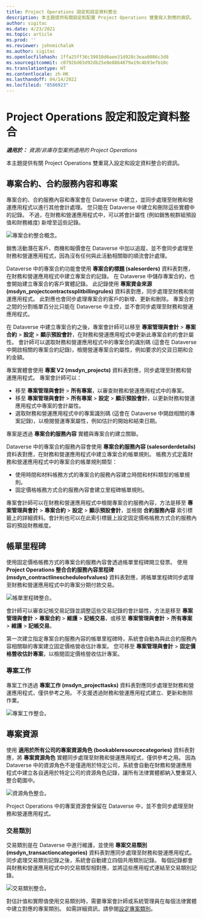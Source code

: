 ```yaml
---
title: Project Operations 設定和設定資料整合
description: 本主題提供有關設定和配置 Project Operations 雙重寫入對應的資訊。
author: sigitac
ms.date: 4/23/2021
ms.topic: article
ms.prod: ''
ms.reviewer: johnmichalak
ms.author: sigitac
ms.openlocfilehash: 1ffa25ff36c39010d6aee31d928c3eaa0086c3d8
ms.sourcegitcommit: c0792bd65d92db25e0e8864879a19c4b93efb10c
ms.translationtype: HT
ms.contentlocale: zh-HK
ms.lasthandoff: 04/14/2022
ms.locfileid: "8586923"
---
```

# <a name="project-operations-setup-and-configuration-data-integration"></a>Project Operations 設定和設定資料整合

_**適用於：** 資源/非庫存型案例適用的 Project Operations_

本主題提供有關 Project Operations 雙重寫入設定和設定資料整合的資訊。

## <a name="project-contracts-contract-lines-and-projects"></a>專案合約、合約服務內容和專案

專案合約、合約服務內容和專案會在 Dataverse 中建立，並同步處理至財務和營運應用程式以進行其他會計處理。 您只能在 Dataverse 中建立和刪除這些實體中的記錄。 不過，在財務和營運應用程式中，可以將會計屬性 (例如銷售稅群組預設值和財務維度) 新增至這些記錄。

  ![專案合約整合概念。](./media/1ProjectContract.jpg)

銷售活動潛在客戶、商機和報價會在 Dataverse 中加以追蹤，並不會同步處理至財務和營運應用程式，因為沒有任何與此活動相關聯的順流會計處理。

Dataverse 中的專案合約功能會使用 **專案合約標題 (salesorders)** 資料表對應，在財務和營運應用程式中建立專案合約記錄。 在 Dataverse 中儲存專案合約，也會開始建立專案合約客戶實體記錄。 此記錄使用 **專案資金來源 (msdyn\_projectcontractssplitbillingrules)** 資料表對應，同步處理至財務和營運應用程式。 此對應也會同步處理專案合約客戶的新增、更新和刪除。 專案合約之間的分割帳單百分比只能在 Dataverse 中主控，並不會同步處理至財務和營運應用程式。

在 Dataverse 中建立專案合約之後，專案會計師可以移至 **專案管理與會計** > **專案合約** > **設定** > **顯示預設會計**，在財務和營運應用程式中更新此專案合約的會計屬性。 會計師可以選取財務和營運應用程式中的專案合約識別碼 (這會在 Dataverse 中開啟相關的專案合約記錄)，檢閱營運專案合約屬性，例如要求的交貨日期和合約金額。

專案實體會使用 **專案 V2 (msdyn\_projects)** 資料表對應，同步處理至財務和營運應用程式。 專案會計師可以：

  - 移至 **專案管理與會計** > **所有專案**，以審查財務和營運應用程式中的專案。 
  - 移至 **專案管理與會計** > **所有專案** > **設定** > **顯示預設會計**，以更新財務和營運應用程式中專案的會計屬性。  
  - 選取財務和營運應用程式中的專案識別碼 (這會在 Dataverse 中開啟相關的專案記錄)，以檢閱營運專案屬性，例如估計的開始和結束日期。

專案是透過 **專案合約服務內容** 實體與專案合約建立關聯。

Dataverse 中的專案合約服務內容會使用 **專案合約服務內容 (salesorderdetails)** 資料表對應，在財務和營運應用程式中建立專案合約帳單規則。 帳務方式定義財務和營運應用程式中的專案合約帳單規則類型：

  - 使用時間和材料帳務方式的專案合約服務內容建立時間和材料類型的帳單規則。
  - 固定價格帳務方式合約服務內容會建立里程碑帳單規則。

專案會計師可以在財務和營運應用程式中檢閱專案合約服務內容，方法是移至 **專案管理與會計** > **專案合約** > **設定** > **顯示預設會計**，並檢閱 **合約服務內容** 索引標籤上的詳細資料。會計則也可以在此索引標籤上設定固定價格帳務方式合約服務內容的預設財務維度。

## <a name="billing-milestones"></a>帳單里程碑

使用固定價格帳務方式的專案合約服務內容會透過帳單里程碑開立發票。 使用 **Project Operations 整合合約服務內容里程碑 (msdyn\_contractlinescheduleofvalues)** 資料表對應，將帳單里程碑同步處理至財務和營運應用程式中的專案分期付款交易。

  ![帳單里程碑整合。](./media/2Milestones.jpg)

會計師可以審查記帳交易記錄並調整這些交易記錄的會計屬性，方法是移至 **專案管理與會計** > **專案合約** > **維護** > **記帳交易**，或移至 **專案管理與會計** > **所有專案** > **維護** > **記帳交易**。

第一次建立指定專案合約服務內容的帳單里程碑時，系統會自動為與此合約服務內容相關聯的專案建立固定價格營收估計專案。 您可移至 **專案管理與會計** > **固定價格營收估計專案**，以檢閱固定價格營收估計專案。

### <a name="project-tasks"></a>專案工作

專案工作透過 **專案工作 (msdyn\_projecttasks)** 資料表對應同步處理至財務和營運應用程式，僅供參考之用。 不支援透過財務和營運應用程式建立、更新和刪除作業。

  ![專案工作整合。](./media/3Tasks.jpg)

## <a name="project-resources"></a>專案資源

使用 **適用於所有公司的專案資源角色 (bookableresourcecategories)** 資料表對應，將 **專案資源角色** 實體同步處理至財務和營運應用程式，僅供參考之用。 因為 Dataverse 中的資源角色不是僅適用於特定公司，系統會自動在財務和營運應用程式中建立各自適用於特定公司的資源角色記錄，讓所有法律實體都納入雙重寫入整合範圍中。

![資源角色整合。](./media/5Resources.jpg)

Project Operations 中的專案資源會保留在 Dataverse 中，並不會同步處理至財務和營運應用程式。

### <a name="transaction-categories"></a>交易類別

交易類別是在 Dataverse 中進行維護，並使用 **專案交易類別 (msdyn\_transactioncategories)** 資料表對應同步處理至財務和營運應用程式。 同步處理交易類別記錄之後，系統會自動建立四個共用類別記錄。 每個記錄都會與財務和營運應用程式中的交易類型相對應，並將這些應用程式連結至交易類別記錄。

![交易類別整合。](./media/4TransactionCategories.jpg)

對估計值和實際值使用交易類別時，需要專案會計師或系統管理員在每個法律實體中建立對應的專案類別。 如需詳細資訊，請參閱[設定專案類別](../project-accounting/configure-project-categories.md)。
